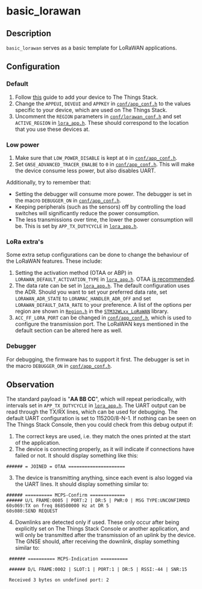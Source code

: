 # basic\_lorawan

## Description

`basic_lorawan` serves as a basic template for LoRaWAN applications.

## Configuration

### Default

1. Follow [this](https://www.thethingsindustries.com/docs/devices/adding-devices/) guide to add your device to The Things Stack.
2. Change the `APPEUI`, `DEVEUI` and `APPKEY` in [`conf/app_conf.h`](./conf/app_conf.h) to the values specific to your device, which are used on The Things Stack.
3. Uncomment the `REGION` parameters in [`conf/lorawan_conf.h`](./conf/lorawan_conf.h) and set `ACTIVE_REGION` in [`lora_app.h`](./lora_app.h). These should correspond to the location that you use these devices at.

### Low power

1. Make sure that `LOW_POWER_DISABLE` is kept at `0` in [`conf/app_conf.h`](./conf/app_conf.h).
2. Set `GNSE_ADVANCED_TRACER_ENALBE` to `0` in [`conf/app_conf.h`](./conf/app_conf.h). This will make the device consume less power, but also disables UART.

Additionally, try to remember that:

- Setting the debugger will consume more power. The debugger is set in the macro `DEBUGGER_ON` in [`conf/app_conf.h`](./conf/app_conf.h).
- Keeping peripherals (such as the sensors) off by controlling the load switches will significantly reduce the power consumption.
- The less transmissions over time, the lower the power consumption will be. This is set by `APP_TX_DUTYCYCLE` in [`lora_app.h`](./lora_app.h).

### LoRa extra's

Some extra setup configurations can be done to change the behaviour of the LoRaWAN features. These include:

1. Setting the activation method (OTAA or ABP) in `LORAWAN_DEFAULT_ACTIVATION_TYPE` in [`lora_app.h`](./lora_app.h). OTAA [is recommended](https://www.thethingsindustries.com/docs/devices/abp-vs-otaa/).
2. The data rate can be set in [`lora_app.h`](./lora_app.h). The default configuration uses the ADR. Should you want to set your preferred data rate, set `LORAWAN_ADR_STATE` to `LORAMAC_HANDLER_ADR_OFF` and set `LORAWAN_DEFAULT_DATA_RATE` to your preference. A list of the options per region are shown in [`Region.h`](../../lib/STM32WLxx_LoRaWAN/LoRaWAN/Mac/region/Region.h) in the [`STM32WLxx_LoRaWAN`](../../lib/STM32WLxx_LoRaWAN) library.
3. `ACC_FF_LORA_PORT` can be changed in [`conf/app_conf.h`](./conf/app_conf.h), which is used to configure the transmission port. The LoRaWAN keys mentioned in the default section can be altered here as well.

### Debugger

For debugging, the firmware has to support it first. The debugger is set in the macro `DEBUGGER_ON` in [`conf/app_conf.h`](./conf/app_conf.h).

## Observation

The standard payload is "**AA BB CC**", which will repeat periodically, with intervals set in `APP_TX_DUTYCYCLE` in [`lora_app.h`](./lora_app.h). The UART output can be read through the TX/RX lines, which can be used for debugging. The default UART configuration is set to 115200/8-N-1. If nothing can be seen on The Things Stack Console, then you could check from this debug output if:

1. The correct keys are used, i.e. they match the ones printed at the start of the application.
2. The device is connecting properly, as it will indicate if connections have failed or not. It should display something like this:

```
###### = JOINED = OTAA =====================
```

3. The device is transmitting anything, since each event is also logged via the UART lines. It should display something similar to:

```
###### ========== MCPS-Confirm =============
###### U/L FRAME:0005 | PORT:2 | DR:5 | PWR:0 | MSG TYPE:UNCONFIRMED
60s069:TX on freq 868500000 Hz at DR 5
60s080:SEND REQUEST
```

4. Downlinks are detected only if used. These only occur after being explicitly set on The Things Stack Console or another application, and will only be transmitted after the transmission of an uplink by the device. The GNSE should, after receiving the downlink, display something similar to:

```
 ###### ========== MCPS-Indication ==========

 ###### D/L FRAME:0002 | SLOT:1 | PORT:1 | DR:5 | RSSI:-44 | SNR:15

 Received 3 bytes on undefined port: 2
```
